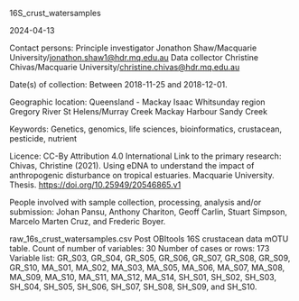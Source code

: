 
16S_crust_watersamples

2024-04-13

Contact persons:
Principle investigator
Jonathon Shaw/Macquarie University/jonathon.shaw1@hdr.mq.edu.au
Data collector
Christine Chivas/Macquarie University/christine.chivas@hdr.mq.edu.au

Date(s) of collection: 
Between 2018-11-25 and 2018-12-01. 

Geographic location: 
Queensland - Mackay Isaac Whitsunday region 
Gregory River 
St Helens/Murray Creek
Mackay Harbour 
Sandy Creek 

Keywords: 
Genetics, genomics, life sciences, bioinformatics, crustacean, pesticide, nutrient

Licence: CC-By Attribution 4.0 International
Link to the primary research: Chivas, Christine (2021). Using eDNA to understand the impact of anthropogenic disturbance on tropical estuaries. Macquarie University. Thesis. https://doi.org/10.25949/20546865.v1

People involved with sample collection, processing, analysis and/or submission: 
Johan Pansu, Anthony Chariton, Geoff Carlin, Stuart Simpson, Marcelo Marten Cruz, and Frederic Boyer. 

raw_16s_crust_watersamples.csv
Post OBItools 16S crustacean data mOTU table. 
Count of number of variables: 30
Number of cases or rows: 173
Variable list: GR_S03, GR_S04, GR_S05, GR_S06, GR_S07, GR_S08, GR_S09, GR_S10, MA_S01, MA_S02, MA_S03, MA_S05, MA_S06, MA_S07, MA_S08, MA_S09, MA_S10, MA_S11, MA_S12, MA_S14, SH_S01, SH_S02, SH_S03, SH_S04, SH_S05, SH_S06, SH_S07, SH_S08, SH_S09, and SH_S10. 